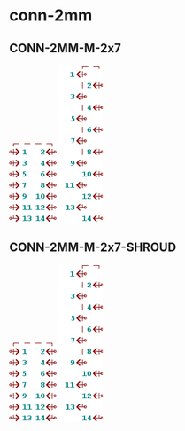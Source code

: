 # conn-2mm

## CONN-2MM-M-2x7
![CONN-2MM-M-2x7__1__1](/images/conn-2mm__CONN-2MM-M-2x7__1__1.png?raw=true) 
![CONN-2MM-M-2x7__1__2](/images/conn-2mm__CONN-2MM-M-2x7__1__2.png?raw=true) 

## CONN-2MM-M-2x7-SHROUD
![CONN-2MM-M-2x7-SHROUD__1__1](/images/conn-2mm__CONN-2MM-M-2x7-SHROUD__1__1.png?raw=true) 
![CONN-2MM-M-2x7-SHROUD__1__2](/images/conn-2mm__CONN-2MM-M-2x7-SHROUD__1__2.png?raw=true) 

